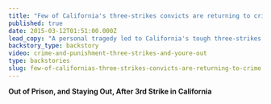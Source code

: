 ```yaml
---
title: "Few of California's three-strikes convicts are returning to crime"
published: true
date: 2015-03-12T01:51:00.000Z
lead_copy: "A personal tragedy led to California's tough three-strikes law. Many people convicted under the law have now been released early and are struggling to adjust, but not returning to crime."
backstory_type: backstory
video: crime-and-punishment-three-strikes-and-youre-out
type: backstories
slug: few-of-californias-three-strikes-convicts-are-returning-to-crime
---
```


**Out of Prison, and Staying Out, After 3rd Strike in California**
[](http://nyti.ms/1aqfln5)

